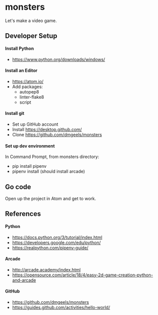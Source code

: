 # monsters
Let's make a video game.

## Developer Setup

#### Install Python
 * https://www.python.org/downloads/windows/

#### Install an Editor
 * https://atom.io/
 * Add packages:
    * autopep8
    * linter-flake8
    * script

#### Install git
 * Set up GitHub account
 * Install https://desktop.github.com/
 * Clone https://github.com/dmgeels/monsters

#### Set up dev environment
In Command Prompt, from monsters directory:
 * pip install pipenv
 * pipenv install (should install arcade)

## Go code
Open up the project in Atom and get to work.


## References

#### Python
 * https://docs.python.org/3/tutorial/index.html
 * https://developers.google.com/edu/python/
 * https://realpython.com/pipenv-guide/

#### Arcade
 * http://arcade.academy/index.html
 * https://opensource.com/article/18/4/easy-2d-game-creation-python-and-arcade

#### GitHub
 * https://github.com/dmgeels/monsters
 * https://guides.github.com/activities/hello-world/
